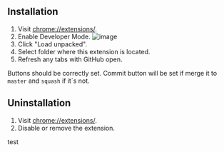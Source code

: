 ## Installation

1. Visit [chrome://extensions/](chrome://extensions/).
2. Enable Developer Mode.
![image](https://user-images.githubusercontent.com/1658326/94127100-caba3700-fe58-11ea-8936-d06edfdb703a.png)
3. Click "Load unpacked".
4. Select folder where this extension is located.
5. Refresh any tabs with GitHub open.

Buttons should be correctly set. Commit button will be set if merge it to `master` and `squash` if it`s not.

## Uninstallation

1. Visit [chrome://extensions/](chrome://extensions/).
2. Disable or remove the extension.


test
